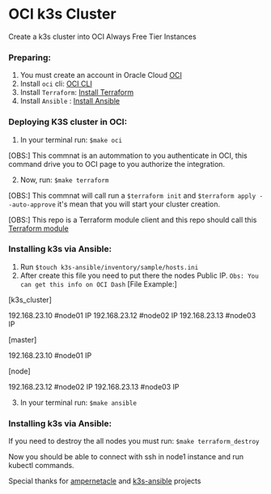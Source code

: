 # OCI k3s Cluster

Create a k3s cluster into OCI Always Free Tier Instances

### Preparing:

1. You must create an account in Oracle Cloud [OCI](https://signup.cloud.oracle.com/?language=en&sourceType=:ow:o:p:feb:0916FreePageBannerButton&intcmp=:ow:o:p:feb:0916FreePageBannerButton)
2. Install `oci` cli: [OCI CLI](https://docs.oracle.com/en-us/iaas/Content/API/SDKDocs/cliinstall.htm)
3. Install `Terraform`: [Install Terraform](https://developer.hashicorp.com/terraform/tutorials/aws-get-started/install-cli)
4. Install `Ansible` : [Install Ansible](https://docs.ansible.com/ansible/latest/installation_guide/intro_installation.html)

### Deploying K3S cluster in OCI:

1. In your terminal run: `$make oci` 

[OBS:] This commnat is an autommation to you authenticate in OCI, this command drive you to OCI page to you authorize the integration.

2. Now, run: `$make terraform`

[OBS:] This commnat will call run a `$terraform init` and `$terraform apply --auto-approve` it's mean that you will start your cluster creation.

[OBS:] This repo is a Terraform module client and this repo should call this [Terraform module](https://github.com/alessonviana/OCI_MODULES)

### Installing k3s via Ansible:

1. Run `$touch k3s-ansible/inventory/sample/hosts.ini`
2. After create this file you need to put there the nodes Public IP. `Obs: You can get this info on OCI Dash`
[File Example:]

[k3s_cluster]

192.168.23.10 #node01 IP
192.168.23.12  #node02 IP
192.168.23.13   #node03 IP

[master]

192.168.23.10 #node01 IP

[node]

192.168.23.12 #node02 IP
192.168.23.13  #node03 IP


3. In your terminal run: `$make ansible` 

### Installing k3s via Ansible:
If you need to destroy the all nodes you must run: `$make terraform_destroy`


Now you should be able to connect with ssh in node1 instance and run kubectl commands.

Special thanks for [ampernetacle](https://github.com/jpetazzo/ampernetacle) and [k3s-ansible](https://github.com/k3s-io/k3s-ansible) projects
